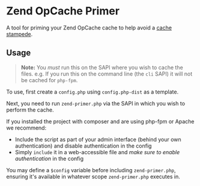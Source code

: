 # Zend OpCache Primer

A tool for priming your Zend OpCache cache to help avoid a
[cache stampede](http://en.wikipedia.org/wiki/Cache_stampede).

## Usage

> **Note:** You *must* run this on the SAPI where you wish to cache the files.
> e.g. If you run this on the command line (the `cli` SAPI) it will not be cached for `php-fpm`.

To use, first create a `config.php` using `config.php-dist` as a template.

Next, you need to run `zend-primer.php` via the SAPI in which you wish to perform the cache.

If you installed the project with composer and are using php-fpm or Apache we recommend:

- Include the script as part of your admin interface (behind your own authentication) and disable authentication in the config
- Simply `include` it in a web-accessible file and *make sure to enable authentication* in the config

You may define a `$config` variable before including `zend-primer.php`, ensuring it's available in whatever
scope `zend-primer.php` executes in.